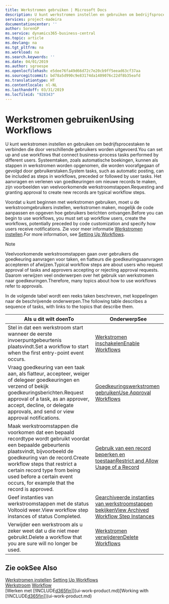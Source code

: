 ```yaml
---
title: Werkstromen gebruiken | Microsoft Docs
description: U kunt werkstromen instellen en gebruiken om bedrijfsprocestaken te verbinden die door verschillende gebruikers worden uitgevoerd. Systeemtaken, zoals automatische boekingen, kunnen als stappen in werkstromen worden opgenomen, die worden voorafgegaan of gevolgd door gebruikerstaken. Het aanvragen en verlenen van goedkeuringen om nieuwe records te maken, zijn voorbeelden van veelvoorkomende werkstroomstappen.
services: project-madeira
documentationcenter: ''
author: SorenGP
ms.service: dynamics365-business-central
ms.topic: article
ms.devlang: na
ms.tgt_pltfrm: na
ms.workload: na
ms.search.keywords: ''
ms.date: 04/01/2019
ms.author: sgroespe
ms.openlocfilehash: e5dee76fa49d66d72c7e20cb9ff5eead63cf37aa
ms.sourcegitcommit: bd78a5d990c9e83174da1409076c22df8b35eafd
ms.translationtype: HT
ms.contentlocale: nl-NL
ms.lasthandoff: 03/31/2019
ms.locfileid: "928343"
---
```

# <a name="using-workflows"></a><span data-ttu-id="962a1-105">Werkstromen gebruiken</span><span class="sxs-lookup"><span data-stu-id="962a1-105">Using Workflows</span></span>
<span data-ttu-id="962a1-106">U kunt werkstromen instellen en gebruiken om bedrijfsprocestaken te verbinden die door verschillende gebruikers worden uitgevoerd.</span><span class="sxs-lookup"><span data-stu-id="962a1-106">You can set up and use workflows that connect business-process tasks performed by different users.</span></span> <span data-ttu-id="962a1-107">Systeemtaken, zoals automatische boekingen, kunnen als stappen in werkstromen worden opgenomen, die worden voorafgegaan of gevolgd door gebruikerstaken.</span><span class="sxs-lookup"><span data-stu-id="962a1-107">System tasks, such as automatic posting, can be included as steps in workflows, preceded or followed by user tasks.</span></span> <span data-ttu-id="962a1-108">Het aanvragen en verlenen van goedkeuringen om nieuwe records te maken, zijn voorbeelden van veelvoorkomende werkstroomstappen.</span><span class="sxs-lookup"><span data-stu-id="962a1-108">Requesting and granting approval to create new records are typical workflow steps.</span></span>  

 <span data-ttu-id="962a1-109">Voordat u kunt beginnen met werkstromen gebruiken, moet u de werkstroomgebruikers instellen, werkstromen maken, mogelijk de code aanpassen en opgeven hoe gebruikers berichten ontvangen.</span><span class="sxs-lookup"><span data-stu-id="962a1-109">Before you can begin to use workflows, you must set up workflow users, create the workflows, potentially preceded by code customization and specify how users receive notifications.</span></span> <span data-ttu-id="962a1-110">Zie voor meer informatie [Werkstromen instellen](across-set-up-workflows.md).</span><span class="sxs-lookup"><span data-stu-id="962a1-110">For more information, see [Setting Up Workflows](across-set-up-workflows.md).</span></span>  

> [!NOTE]  
>  <span data-ttu-id="962a1-111">Veelvoorkomende werkstroomstappen gaan over gebruikers die goedkeuring aanvragen voor taken, en fiatteurs die goedkeuringsaanvragen accepteren of afwijzen.</span><span class="sxs-lookup"><span data-stu-id="962a1-111">Typical workflow steps are about users who request approval of tasks and approvers accepting or rejecting approval requests.</span></span> <span data-ttu-id="962a1-112">Daarom verwijzen veel onderwerpen over het gebruik van werkstromen naar goedkeuringen.</span><span class="sxs-lookup"><span data-stu-id="962a1-112">Therefore, many topics about how to use workflows refer to approvals.</span></span>  

 <span data-ttu-id="962a1-113">In de volgende tabel wordt een reeks taken beschreven, met koppelingen naar de beschrijvende onderwerpen.</span><span class="sxs-lookup"><span data-stu-id="962a1-113">The following table describes a sequence of tasks, with links to the topics that describe them.</span></span>  

|<span data-ttu-id="962a1-114">**Als u dit wilt doen**</span><span class="sxs-lookup"><span data-stu-id="962a1-114">**To**</span></span>|<span data-ttu-id="962a1-115">**Onderwerp**</span><span class="sxs-lookup"><span data-stu-id="962a1-115">**See**</span></span>|  
|------------|-------------|  
|<span data-ttu-id="962a1-116">Stel in dat een werkstroom start wanneer de eerste invoerpuntgebeurtenis plaatsvindt.</span><span class="sxs-lookup"><span data-stu-id="962a1-116">Set a workflow to start when the first entry-point event occurs.</span></span>|[<span data-ttu-id="962a1-117">Werkstromen inschakelen</span><span class="sxs-lookup"><span data-stu-id="962a1-117">Enable Workflows</span></span>](across-how-to-enable-workflows.md)|  
|<span data-ttu-id="962a1-118">Vraag goedkeuring van een taak aan, als fiatteur, accepteer, weiger of delegeer goedkeuringen en verzend of bekijk goedkeuringsberichten.</span><span class="sxs-lookup"><span data-stu-id="962a1-118">Request approval of a task, as an approver, accept, decline, or delegate approvals, and send or view approval notifications.</span></span>|[<span data-ttu-id="962a1-119">Goedkeuringswerkstromen gebruiken</span><span class="sxs-lookup"><span data-stu-id="962a1-119">Use Approval Workflows</span></span>](across-how-use-approval-workflows.md)|  
|<span data-ttu-id="962a1-120">Maak werkstroomstappen die voorkomen dat een bepaald recordtype wordt gebruikt voordat een bepaalde gebeurtenis plaatsvindt, bijvoorbeeld de goedkeuring van de record.</span><span class="sxs-lookup"><span data-stu-id="962a1-120">Create workflow steps that restrict a certain record type from being used before a certain event occurs, for example that the record is approved.</span></span>|[<span data-ttu-id="962a1-121">Gebruik van een record beperken en toestaan</span><span class="sxs-lookup"><span data-stu-id="962a1-121">Restrict and Allow Usage of a Record</span></span>](across-how-to-restrict-and-allow-usage-of-a-record.md)|  
|<span data-ttu-id="962a1-122">Geef instanties van werkstroomstappen met de status Voltooid weer.</span><span class="sxs-lookup"><span data-stu-id="962a1-122">View workflow step instances of status Completed.</span></span>|[<span data-ttu-id="962a1-123">Gearchiveerde instanties van werkstroomstappen bekijken</span><span class="sxs-lookup"><span data-stu-id="962a1-123">View Archived Workflow Step Instances</span></span>](across-how-to-view-archived-workflow-step-instances.md)|  
|<span data-ttu-id="962a1-124">Verwijder een werkstroom als u zeker weet dat u die niet meer gebruikt.</span><span class="sxs-lookup"><span data-stu-id="962a1-124">Delete a workflow that you are sure will no longer be used.</span></span>|[<span data-ttu-id="962a1-125">Werkstromen verwijderen</span><span class="sxs-lookup"><span data-stu-id="962a1-125">Delete Workflows</span></span>](across-how-to-delete-workflows.md)|  

## <a name="see-also"></a><span data-ttu-id="962a1-126">Zie ook</span><span class="sxs-lookup"><span data-stu-id="962a1-126">See Also</span></span>  
<span data-ttu-id="962a1-127">[Werkstromen instellen](across-set-up-workflows.md) </span><span class="sxs-lookup"><span data-stu-id="962a1-127">[Setting Up Workflows](across-set-up-workflows.md) </span></span>  
<span data-ttu-id="962a1-128">[Werkstroom](across-workflow.md) </span><span class="sxs-lookup"><span data-stu-id="962a1-128">[Workflow](across-workflow.md) </span></span>  
<span data-ttu-id="962a1-129">[Werken met [!INCLUDE[d365fin](includes/d365fin_md.md)]](ui-work-product.md)</span><span class="sxs-lookup"><span data-stu-id="962a1-129">[Working with [!INCLUDE[d365fin](includes/d365fin_md.md)]](ui-work-product.md)</span></span>
